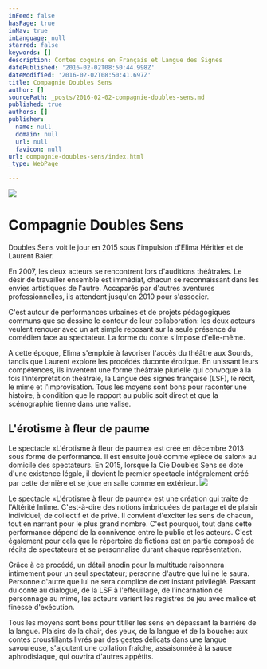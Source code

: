 ```yaml
---
inFeed: false
hasPage: true
inNav: true
inLanguage: null
starred: false
keywords: []
description: Contes coquins en Français et Langue des Signes
datePublished: '2016-02-02T08:50:44.998Z'
dateModified: '2016-02-02T08:50:41.697Z'
title: Compagnie Doubles Sens
author: []
sourcePath: _posts/2016-02-02-compagnie-doubles-sens.md
published: true
authors: []
publisher:
  name: null
  domain: null
  url: null
  favicon: null
url: compagnie-doubles-sens/index.html
_type: WebPage

---
```

![](https://the-grid-user-content.s3-us-west-2.amazonaws.com/f494be23-7439-4d20-bfd0-8ea5ff475c95.jpg)

# Compagnie Doubles Sens

Doubles Sens voit le jour en 2015 sous l'impulsion d'Elima Héritier et de Laurent Baier.

En 2007, les deux acteurs se rencontrent lors d'auditions théâtrales. Le désir de travailler ensemble est immédiat, chacun se reconnaissant dans les envies artistiques de l'autre. Accaparés par d'autres aventures professionnelles, ils attendent jusqu'en 2010 pour s'associer.

C'est autour de performances urbaines et de projets pédagogiques communs que se dessine le contour de leur collaboration: les deux acteurs veulent renouer avec un art simple reposant sur la seule présence du comédien face au spectateur. La forme du conte s'impose d'elle-même.

A cette époque, Elima s'emploie à favoriser l'accès du théâtre aux Sourds, tandis que Laurent explore les procédés duconte érotique. En unissant leurs compétences, ils inventent une forme théâtrale plurielle qui convoque à la fois l'interprétation théâtrale, la Langue des signes française (LSF), le récit, le mime et l'improvisation. Tous les moyens sont bons pour raconter une histoire, à condition que le rapport au public soit direct et que la scénographie tienne dans une valise. 

## L'érotisme à fleur de paume 

Le spectacle «L'érotisme à fleur de paume» est créé en décembre 2013 sous forme de performance. Il est ensuite joué comme «pièce de salon» au domicile des spectateurs. En 2015, lorsque la Cie Doubles Sens se dote d'une existence légale, il devient le premier spectacle intégralement créé par cette dernière et se joue en salle comme en extérieur.
![](https://the-grid-user-content.s3-us-west-2.amazonaws.com/d959dd9b-fba0-4be3-8722-9e3c56014596.jpg)

Le spectacle «L'érotisme à fleur de paume» est une création qui traite de l'Altérité Intime. C'est-à-dire des notions imbriquées de partage et de plaisir individuel; de collectif et de privé. Il convient d'exciter les sens de chacun, tout en narrant pour le plus grand nombre. C'est pourquoi, tout dans cette performance dépend de la connivence entre le public et les acteurs. C'est également pour cela que le répertoire de fictions est en partie composé de récits de spectateurs et se personnalise durant chaque représentation. 

Grâce à ce procédé, un détail anodin pour la multitude raisonnera intimement pour un seul spectateur; personne d'autre que lui ne le saura. Personne d'autre que lui ne sera complice de cet instant privilégié. Passant du conte au dialogue, de la LSF à l'effeuillage, de l'incarnation de personnage au mime, les acteurs varient les registres de jeu avec malice et finesse d'exécution. 

Tous les moyens sont bons pour titiller les sens en dépassant la barrière de la langue. Plaisirs de la chair, des yeux, de la langue et de la bouche: aux contes croustillants livrés par des gestes délicats dans une langue savoureuse, s'ajoutent une collation fraîche, assaisonnée à la sauce aphrodisiaque, qui ouvrira d'autres appétits.